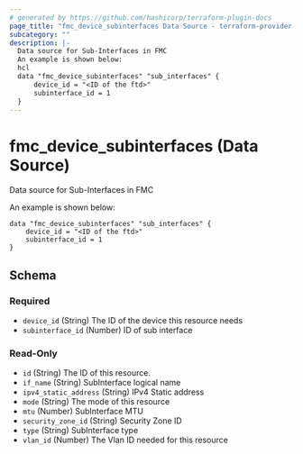 ```yaml
---
# generated by https://github.com/hashicorp/terraform-plugin-docs
page_title: "fmc_device_subinterfaces Data Source - terraform-provider-fmc"
subcategory: ""
description: |-
  Data source for Sub-Interfaces in FMC
  An example is shown below:
  hcl
  data "fmc_device_subinterfaces" "sub_interfaces" {
      device_id = "<ID of the ftd>"
      subinterface_id = 1
  }
---
```


# fmc_device_subinterfaces (Data Source)

Data source for Sub-Interfaces in FMC

An example is shown below: 
```hcl
data "fmc_device_subinterfaces" "sub_interfaces" {
	device_id = "<ID of the ftd>"
	subinterface_id = 1
}
```



<!-- schema generated by tfplugindocs -->
## Schema

### Required

- `device_id` (String) The ID of the device this resource needs
- `subinterface_id` (Number) ID of sub interface

### Read-Only

- `id` (String) The ID of this resource.
- `if_name` (String) SubInterface logical name
- `ipv4_static_address` (String) IPv4 Static address
- `mode` (String) The mode of this resource
- `mtu` (Number) SubInterface MTU
- `security_zone_id` (String) Security Zone ID
- `type` (String) SubInterface type
- `vlan_id` (Number) The Vlan ID needed for this resource


